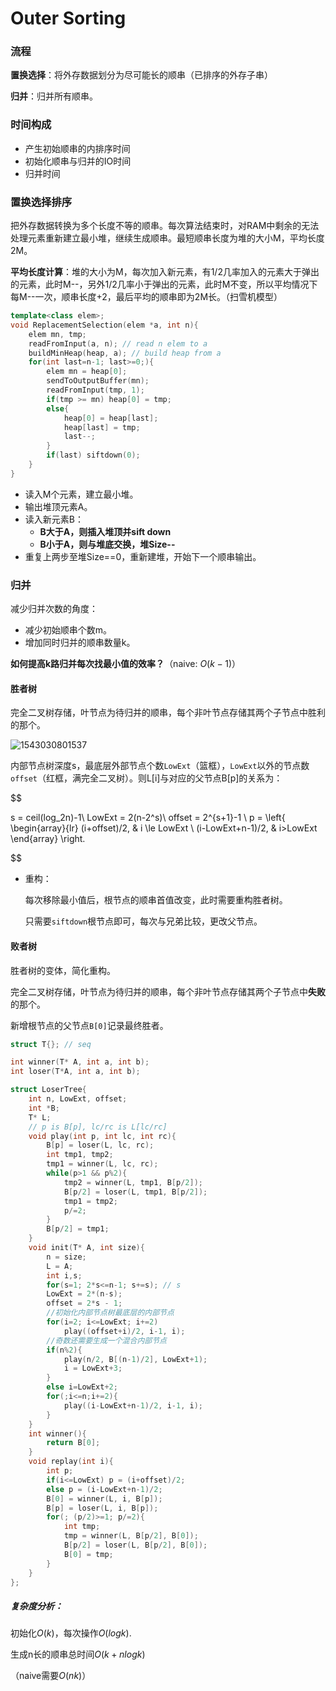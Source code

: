 # Outer Sorting

### 流程

**置换选择**：将外存数据划分为尽可能长的顺串（已排序的外存子串）

**归并**：归并所有顺串。

### 时间构成

* 产生初始顺串的内排序时间
* 初始化顺串与归并的IO时间
* 归并时间

### 置换选择排序

把外存数据转换为多个长度不等的顺串。每次算法结束时，对RAM中剩余的无法处理元素重新建立最小堆，继续生成顺串。最短顺串长度为堆的大小M，平均长度2M。

**平均长度计算**：堆的大小为M，每次加入新元素，有1/2几率加入的元素大于弹出的元素，此时M--，另外1/2几率小于弹出的元素，此时M不变，所以平均情况下每M--一次，顺串长度+2，最后平均的顺串即为2M长。（扫雪机模型）

```c++
template<class elem>;
void ReplacementSelection(elem *a, int n){
    elem mn, tmp;
    readFromInput(a, n); // read n elem to a
    buildMinHeap(heap, a); // build heap from a
    for(int last=n-1; last>=0;){
        elem mn = heap[0];
        sendToOutputBuffer(mn);
        readFromInput(tmp, 1);
        if(tmp >= mn) heap[0] = tmp;
        else{
            heap[0] = heap[last];
            heap[last] = tmp;
            last--;
        }
        if(last) siftdown(0);
    }
}
```

* 读入M个元素，建立最小堆。
* 输出堆顶元素A。
* 读入新元素B：
  * **B大于A，则插入堆顶并sift down**
  * **B小于A，则与堆底交换，堆Size--**
* 重复上两步至堆Size==0，重新建堆，开始下一个顺串输出。

### 归并

减少归并次数的角度：

* 减少初始顺串个数m。
* 增加同时归并的顺串数量k。

**如何提高k路归并每次找最小值的效率？**（naive: $O(k-1)$）

#### 胜者树

完全二叉树存储，叶节点为待归并的顺串，每个非叶节点存储其两个子节点中胜利的那个。

![1543030801537](C:\Users\hawke\AppData\Roaming\Typora\typora-user-images\1543030801537.png)

内部节点树深度s，最底层外部节点个数`LowExt`（篮框），`LowExt`以外的节点数`offset`（红框，满完全二叉树）。则L[i]与对应的父节点B[p]的关系为：

$$

s = ceil(log_2n)-1\\
LowExt = 2(n-2^s)\\
offset = 2^{s+1}-1 \\
p = \left\{
	\begin{array}{lr}
	(i+offset)/2, & i \le LowExt \\
	 (i-LowExt+n-1)/2, & i>LowExt
	\end{array}
\right.

$$



* 重构：

  每次移除最小值后，根节点的顺串首值改变，此时需要重构胜者树。

  只需要`siftdown`根节点即可，每次与兄弟比较，更改父节点。



#### 败者树

胜者树的变体，简化重构。

完全二叉树存储，叶节点为待归并的顺串，每个非叶节点存储其两个子节点中**失败**的那个。

新增根节点的父节点`B[0]`记录最终胜者。

```c++
struct T{}; // seq

int winner(T* A, int a, int b);
int loser(T*A, int a, int b);

struct LoserTree{
    int n, LowExt, offset;
    int *B;
    T* L;
    // p is B[p], lc/rc is L[lc/rc]
    void play(int p, int lc, int rc){
        B[p] = loser(L, lc, rc);
        int tmp1, tmp2;
        tmp1 = winner(L, lc, rc);
        while(p>1 && p%2){
            tmp2 = winner(L, tmp1, B[p/2]);
            B[p/2] = loser(L, tmp1, B[p/2]);
            tmp1 = tmp2;
            p/=2;
        }
        B[p/2] = tmp1;
    }
    void init(T* A, int size){
        n = size;
        L = A;
        int i,s;
        for(s=1; 2*s<=n-1; s+=s); // s
        LowExt = 2*(n-s);
        offset = 2*s - 1;
        //初始化内部节点树最底层的内部节点
        for(i=2; i<=LowExt; i+=2)
            play((offset+i)/2, i-1, i);
        //奇数还需要生成一个混合内部节点
        if(n%2){
            play(n/2, B[(n-1)/2], LowExt+1);
            i = LowExt+3;
        }
        else i=LowExt+2;
        for(;i<=n;i+=2){
            play((i-LowExt+n-1)/2, i-1, i);
        }
	}
    int winner(){
        return B[0];
    }
    void replay(int i){
        int p;
        if(i<=LowExt) p = (i+offset)/2;
        else p = (i-LowExt+n-1)/2;
        B[0] = winner(L, i, B[p]);
        B[p] = loser(L, i, B[p]);
        for(; (p/2)>=1; p/=2){
            int tmp;
            tmp = winner(L, B[p/2], B[0]);
            B[p/2] = loser(L, B[p/2], B[0]);
            B[0] = tmp;
        }
    }
};
```



##### 复杂度分析：

初始化$O(k)$，每次操作$O(logk)$.

生成n长的顺串总时间$O(k+nlogk)$

（naive需要$O(nk)$）



